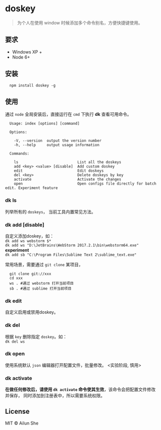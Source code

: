 # doskey

> 为个人在使用 window 时候添加多个命令别名，方便快捷键使用。

## 要求

* Windows XP +
* Node 6+

## 安装

```shell
  npm install doskey -g
```

## 使用

通过 `node` 全局安装后，直接运行在 `cmd` 下执行 **dk** 查看可用命令。

```shell
  Usage: index [options] [command]
  
  Options:
  
    -V, --version  output the version number
    -h, --help     output usage information
  
  Commands:
  
    ls                           List all the doskeys
    add <key> <value> [disable]  Add custom doskey
    edit                         Edit doskeys
    del <key>                    Delete doskeys by key
    activate                     Activate the changes
    open                         Open configs file directly for batch edit. Experiment feature
```


### dk ls
列举所有的 `doskeys`， 当前工具内置常见方法。

### dk add <key> <value> [disable]
自定义添加doskey，如：<br />
`dk add ws webstorm $*`<br />
`dk add ws "D:\JetBrains\WebStorm 2017.2.1\bin\webstorm64.exe"` **experiment**<br />
`dk add sb "C:\Program Files\Sublime Text 2\sublime_text.exe"` <br />

常用场景，需要通过 `git clone` 某项目，
```shell
  git clone git://xxx
  cd xxx
  ws . #通过 webstorm 打开当前项目
  sb . #通过 sublime 打开当前项目
```

### dk edit
自定义启用或禁用doskey。

### dk del <key>
根据 `key` 删除指定 `doskey`。如：<br />
`dk del ws`

### dk open
使用系统默认 `json` 编辑器打开配置文件，批量修改。 <实验阶段, 慎用>

### dk activate
**在做任何修改后，请使用 `dk activate` 命令使其生效**，该命令会把配置文件修改并保存，
同时添加到注册表中，所以需要系统权限。

## License
MIT © Ailun She

